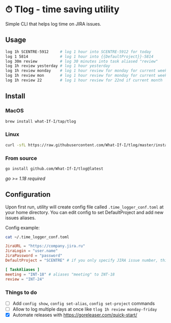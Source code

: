 # ⏱ Tlog - time saving utility
Simple CLI that helps log time on JIRA issues.

## Usage
```bash
log 1h SCENTRE-5912     # log 1 hour into SCENTRE-5912 for today
log 1 5814              # log 1 hour into {{DefaultProject}}-5814
log 30m review          # log 30 minutes into task aliased "review"
log 1h review yesterday # log 1 hour yesterday
log 1h review monday    # log 1 hour review for monday for current week
log 1h review mon       # log 1 hour review for monday for current week
log 1h review 22        # log 1 hour review for 22nd if current month
```

## Install

### MacOS
```bash
brew install what-If-I/tap/tlog
```

### Linux
```bash
curl -sfL https://raw.githubusercontent.com/What-If-I/tlog/master/install.sh | sh
```

### From source
```bash
go install github.com/What-If-I/tlog@latest 
```
_go >= 1.18 required_

## Configuration
Upon first run, utility will create config file called `.time_logger_conf.toml` at your home directory. You can edit config to set DefaultProject and add new issues aliases.

Config example:
```bash
cat ~/.time_logger_conf.toml
```
```toml
JiraURL = "https://company.jira.ru"
JiraLogin = "user.name"
JiraPassword = "password"
DefaultProject = "SCENTRE" # if you only specify JIRA issue number, this project will be used

[ TaskAliases ]
meeting = "INT-18" # aliases "meeting" to INT-18
review = "INT-24"
```

### Things to do
- [ ] Add `config show`, `config set-alias`, `config set-project` commands
- [ ] Allow to log multiple days at once like `tlog 1h review monday-friday`
- [x] Automate releases with https://goreleaser.com/quick-start/
